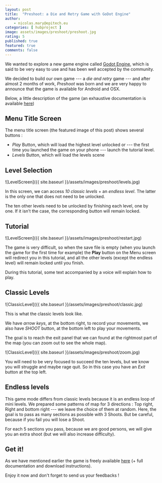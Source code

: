 ```yaml
---
layout: post
title:  "Preshoot: a Die and Retry Game with GoDot Engine"
author:
    - nicolas.mary@epitech.eu
categories: [ hubproject ]
image: assets/images/preshoot/preshoot.jpg
rating: 5
published: true
featured: true
comments: false
---
```


We wanted to explore a new game engine called [Godot Engine][1], which is said to be very easy to use and has been well accepted by the community.

We decided to build our own game --- a *die and retry* game --- and after almost 2 months of work, *Preshoot* was born and we are very happy to announce that the game is available for Android and OSX. 

Below, a little description of the game (an exhaustive documentation is available [here][2])

## Menu Title Screen

The menu title screen (the featured image of this post) shows several buttons :
- *Play* Button, which will load the highest level unlocked or --- the first time you launched the game on your phone --- launch the tutorial level.
- *Levels* Button, which will load the levels scene

## Level Selection

![LevelScreen]({{ site.baseurl }}/assets/images/preshoot/levels.jpg)

In this screen, we can access *10 classic levels* + an
*endless level*. The latter is the only one that does not need to
be unlocked.

The ten other levels need to be unlocked by finishing each
level, one by one. If it isn’t the case, the corresponding button will remain locked.

## Tutorial

![LevelScreen]({{ site.baseurl }}/assets/images/preshoot/restart.jpg)

The game is very difficult, so when the save file is
empty (when you launch the game for the first time for
example) the **Play** button on the Menu screen will
redirect you in this tutorial, and all the other levels
(except the endless level) will remain locked until you finish.

During this tutorial, some text accompanied by a voice
will explain how to play.

## Classic Levels

![ClassicLevel]({{ site.baseurl }}/assets/images/preshoot/classic.jpg)

This is what the classic levels look like.

We have *arrow keys*, at the bottom right, to record
your movements, we also have *SHOOT* button, at the
bottom left to play your movements.

The goal is to reach the exit panel
that we can found at the rightmost part of the map (you can zoom out to see the whole map).

![ClassicLevel]({{ site.baseurl }}/assets/images/preshoot/zoom.jpg)

You will need to be very focused to succeed the ten
levels, but we know you will struggle and maybe rage
quit. So in this case you have an *Exit* button at the top
left.

## Endless levels

This game mode differs from classic levels because it is
an endless loop of mini levels. We prepared some
patterns of map for 3 directions : Top right, Right and
bottom right --- we leave the choice of them at random.
Here, the goal is to pass as many sections as possible
with 3 Shoots. But be careful, because if you fail
you will lose a Shoot.

For each 5 sections you pass, because we are good persons, we will
give you an extra shoot (but we will also increase
difficulty).

## Get it!

As we have mentioned earlier the game is freely available [here][3] (+ full documentation and download instructions).

Enjoy it now and don't forget to send us your feedbacks !

[1]: https://godotengine.org/
[2]: https://github.com/Epitech-Lyon/PreShoot/blob/master/Documentation/PreShoot%20Documentation.pdf
[3]: https://github.com/Epitech-Lyon/PreShoot
[4]: mailto:nicolas.mary@epitech.eu
[5]: mailto:medhi.zehri@epitech.eu
[6]: mailto:lucas.guichard@epitech.eu
[7]: mailto:mohamet.mrabet@epitech.eu
[8]: jonathan-emmanuel.jose@epitech.eu